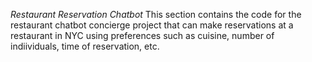 *Restaurant Reservation Chatbot*
This section contains the code for the restaurant chatbot concierge project that can make reservations at a restaurant in NYC using preferences such as cuisine, number of indiividuals, time of reservation, etc. 
